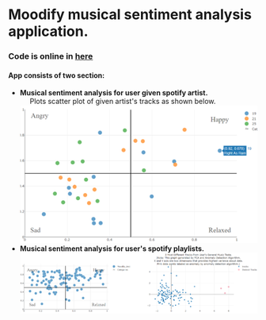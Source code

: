 # Moodify musical sentiment analysis application.
### Code is online in [here](https://moodify-musical-sentiment.herokuapp.com)
#### App consists of two section:
* __Musical sentiment analysis for user given spotify artist.__<br/>
&nbsp;&nbsp;&nbsp;&nbsp;&nbsp;Plots scatter plot of given artist's tracks as shown below.
![](screenshots/artist_tracks_plot.png)
* __Musical sentiment analysis for user's spotify playlists.__<br/>
![](screenshots/user_tracks_scatterplots.png)
